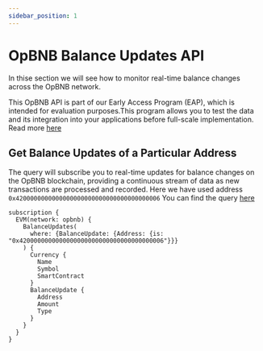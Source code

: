 ```yaml
---
sidebar_position: 1
---
```


<head>
<meta name="title" content="How to get OpBNB Balance Updates of an address"/>
<meta name="description" content="Learn how to get real time balance & balance updates of a OpBNB address using Bitquery's OpBNB Balance Updates API."/>
<meta name="keywords" content="balance api, balance updates api, balance updates python api, OpBNB Balance python api, NFT balance api, Balance scan api, Balance api docs, OpBNB Balance crypto api, balance blockchain api,OpBNB network api, OpBNB web3 api"/>
<meta name="robots" content="index, follow"/>
<meta http-equiv="Content-Type" content="text/html; charset=utf-8"/>
<meta name="language" content="English"/>

<!-- Open Graph / Facebook -->

<meta property="og:type" content="website" />
<meta
  property="og:title"
  content="How to get OpBNB Balance & Balance Updates of an address"
/>
<meta
  property="og:description"
  content="Learn how to get historical & real time balance & balance updates of a OpBNB address using Bitquery's OpBNB Balance Updates API."
/>

<!-- Twitter -->

<meta property="twitter:card" content="summary_large_image" />
<meta property="twitter:title" content="How to get OpBNB Balance Updates of an address" />
<meta property="twitter:description" content="Learn how to get real time balance & balance updates of a OpBNB address using Bitquery's OpBNB Balance Updates API." />
</head>

# OpBNB Balance Updates API

In thise section we will see how to monitor real-time balance changes across the OpBNB network.

This OpBNB API is part of our Early Access Program (EAP), which is intended for evaluation purposes.This program allows you to test the data and its integration into your applications before full-scale implementation. Read more [here](https://docs.bitquery.io/docs/graphql/dataset/EAP/)

## Get Balance Updates of a Particular Address

The query will subscribe you to real-time updates for balance changes on the OpBNB blockchain, providing a continuous stream of data as new transactions are processed and recorded. Here we have used address `0x4200000000000000000000000000000000000006`
You can find the query [here](https://ide.bitquery.io/Get-real-time-balance-updates-on-opBNB)

```
subscription {
  EVM(network: opbnb) {
    BalanceUpdates(
      where: {BalanceUpdate: {Address: {is: "0x4200000000000000000000000000000000000006"}}}
    ) {
      Currency {
        Name
        Symbol
        SmartContract
      }
      BalanceUpdate {
        Address
        Amount
        Type
      }
    }
  }
}

```
